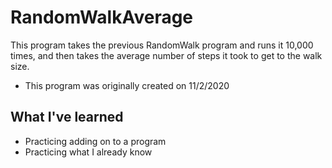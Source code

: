 # RandomWalkAverage

This program takes the previous RandomWalk program and runs it 10,000 times, and then takes the average number of steps it took to get to the walk size.
* This program was originally created on 11/2/2020

## What I've learned
* Practicing adding on to a program
* Practicing what I already know
